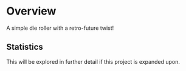 # Overview
A simple die roller with a retro-future twist!

## Statistics
This will be explored in further detail if this project is expanded upon.